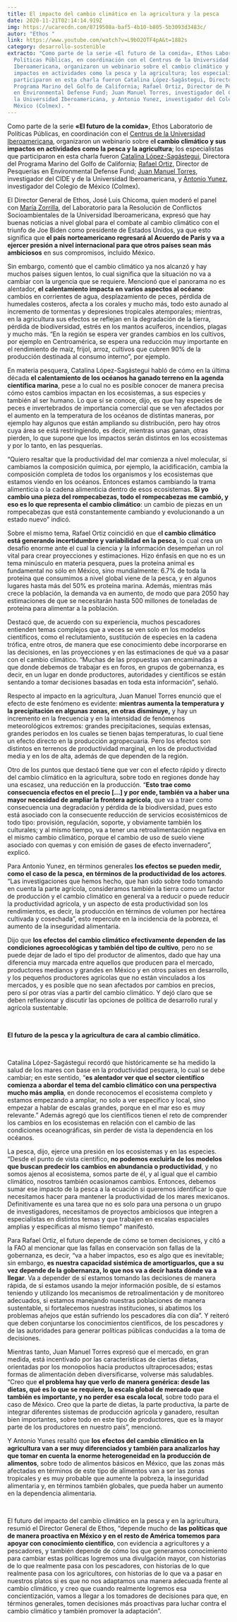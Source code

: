 ```yaml
---
title: El impacto del cambio climático en la agricultura y la pesca
date: 2020-11-21T02:14:14.919Z
img: https://ucarecdn.com/8719508a-baf5-4b10-b805-5b3093d3483c/
autor: "Ethos "
link: https://www.youtube.com/watch?v=L9bO2OTF4pA&t=1882s
category: desarrollo-sostenible
extracto: "Como parte de la serie «El futuro de la comida», Ethos Laboratorio de
  Políticas Públicas, en coordinación con el Centrus de la Universidad
  Iberoamericana, organizaron un webinario sobre el cambio climático y sus
  impactos en actividades como la pesca y la agricultura; los especialistas que
  participaron en esta charla fueron Catalina López-Sagástegui, Directora del
  Programa Marino del Golfo de California; Rafael Ortiz, Director de Pesquerías
  en Environmental Defense Fund; Juan Manuel Torres, investigador del CIDE y de
  la Universidad Iberoamericana, y Antonio Yunez, investigador del Colegio de
  México (Colmex). "
---
```

Como parte de la serie **«El futuro de la comida»**, Ethos Laboratorio de Políticas Públicas, en coordinación con el [Centrus de la Universidad Iberoamericana](http://centrus.ibero.mx/), organizaron un webinario sobre e**l cambio climático y sus impactos en actividades como la pesca y la agricultura**; los especialistas que participaron en esta charla fueron [Catalina López-Sagástegui](http://gulfprogram.ucsd.edu/blog/news-and-info/rostros-del-golfo-catalina-lopez-sagastegui/), Directora del Programa Marino del Golfo de California; [Rafael Ortiz,](https://mexico.edf.org/personas/rafael-ortiz) Director de Pesquerías en Environmental Defense Fund; [Juan Manuel Torres](https://ceiba.org.mx/quienes-somos/miembros/name/juan-manuel-torres-rojo/), investigador del CIDE y de la Universidad Iberoamericana, y [Antonio Yunez](http://www.comecso.com/wp-content/uploads/2018/04/Breve-semblanza-curricular-Yunez.pdf), investigador del Colegio de México (Colmex). 

El Director General de Ethos, José Luis Chicoma, quien moderó el panel con [María Zorrilla](https://investigacion.ibero.mx/investigador/maria-zorrilla-ramos), del Laboratorio para la Resolución de Conflictos Socioambientales de la Universidad Iberoamericana, expresó que hay buenas noticias a nivel global para el combate al cambio climático con el triunfo de Joe Biden como presidente de Estados Unidos, ya que esto significa que **el país norteamericano regresará al Acuerdo de París y va a ejercer presión a nivel internacional para que otros países sean más ambiciosos** en sus compromisos, incluido México.

Sin embargo, comentó que el cambio climático ya nos alcanzó y hay muchos países siguen lentos, lo cual significa que la situación no va a cambiar con la urgencia que se requiere. Mencionó que el panorama no es alentador, **el calentamiento impacta en varios aspectos al océano**: cambios en corrientes de agua, desplazamiento de peces, pérdida de humedales costeros, afecta a los corales y mucho más, todo esto aunado al incremento de tormentas y depresiones tropicales atemporales; mientras, en la agricultura sus efectos se reflejan en la degradación de la tierra, pérdida de biodiversidad, estrés en los mantos acuíferos, incendios, plagas y mucho más. “En la región se espera ver grandes cambios en los cultivos, por ejemplo en Centroamérica, se espera una reducción muy importante en el rendimiento de maíz, frijol, arroz, cultivos que cubren 90% de la producción destinada al consumo interno”, por ejemplo.

En materia pesquera, Catalina López-Sagástegui habló de cómo en la última década **el calentamiento de los océanos ha ganado terreno en la agenda científica marina**, pese a lo cual no es posible conocer de manera precisa cómo estos cambios impactan en los ecosistemas, a sus especies y también al ser humano. Lo que sí se conoce, dijo, es que hay especies de peces e invertebrados de importancia comercial que se ven afectados por el aumento en la temperatura de los océanos de distintas maneras, por ejemplo hay algunos que están ampliando su distribución, pero hay otros cuya área se está restringiendo, es decir, mientras unas ganan, otras pierden, lo que supone que los impactos serán distintos en los ecosistemas y por lo tanto, en las pesquerías. 

“Quiero resaltar que la productividad del mar comienza a nivel molecular, si cambiamos la composición química, por ejemplo, la acidificación, cambia la composición completa de todos los organismos y los ecosistemas que estamos viendo en los océanos. Entonces estamos cambiando la trama alimenticia o la cadena alimenticia dentro de esos ecosistemas. **Si yo cambio una pieza del rompecabezas, todo el rompecabezas me cambió, y eso es lo que representa el cambio climático**: un cambio de piezas en un rompecabezas que está constantemente cambiando y evolucionando a un estado nuevo” indicó. 

Sobre el mismo tema, Rafael Ortiz coincidió en que e**l cambio climático está generando incertidumbre y variabilidad en la pesca**, lo cual crea un desafío enorme ante el cual la ciencia y la información desempeñan un rol vital para crear proyecciones y estimaciones. Hizo énfasis en que no es un tema minúsculo en materia pesquera, pues la proteína animal es fundamental no sólo en México, sino mundialmente: 6.7% de toda la proteína que consumimos a nivel global viene de la pesca, y en algunos lugares hasta más del 50% es proteína marina. Además, mientras más crece la población, la demanda va en aumento, de modo que para 2050 hay estimaciones de que se necesitarán hasta 500 millones de toneladas de proteína para alimentar a la población.

Destacó que, de acuerdo con su experiencia, muchos pescadores entienden temas complejos que a veces se ven solo en los modelos científicos, como el reclutamiento, sustitución de especies en la cadena trófica, entre otros, de manera que ese conocimiento debe incorporarse en las decisiones, en las proyecciones y en las estimaciones de qué va a pasar con el cambio climático. “Muchas de las propuestas van encaminadas a que donde debemos de trabajar es en foros, en grupos de gobernanza, es decir, en un lugar en donde productores, autoridades y científicos se están sentando a tomar decisiones basadas en toda esta información”, señaló.

Respecto al impacto en la agricultura, Juan Manuel Torres enunció que el efecto de este fenómeno es evidente: **mientras aumenta la temperatura y la precipitación en algunas zonas, en otras disminuye,** y hay un incremento en la frecuencia y en la intensidad de fenómenos meteorológicos extremos: grandes precipitaciones, sequías extensas, grandes periodos en los cuales se tienen bajas temperaturas, lo cual tiene un efecto directo en la producción agropecuaria. Pero los efectos son distintos en terrenos de productividad marginal, en los de productividad media y en los de alta, además de que dependen de la región. 

Otro de los puntos que destacó tiene que ver con el efecto rápido y directo del cambio climático en la agricultura, sobre todo en regiones donde hay una escasez, una reducción en la producción. “**Esto trae como consecuencia efectos en el precio \[…] y por ende, también va a haber una mayor necesidad de ampliar la frontera agrícola**, que va a traer como consecuencia una degradación y pérdida de la biodiversidad, pues esto está asociado con la consecuente reducción de servicios ecosistémicos de todo tipo: provisión, regulación, soporte, y obviamente también los culturales; y al mismo tiempo, va a tener una retroalimentación negativa en el mismo cambio climático, porque el cambio de uso de suelo viene asociado con quemas y con emisión de gases de efecto invernadero”, explicó.

Para Antonio Yunez, en términos generales **los efectos se pueden medir, como el caso de la pesca, en términos de la productividad de los actores**. “Las investigaciones que hemos hecho, que han sido sobre todo tomando en cuenta la parte agrícola, consideramos también la tierra como un factor de producción y el cambio climático en general va a reducir o puede reducir la productividad agrícola, y un aspecto de esta productividad son los rendimientos, es decir, la producción en términos de volumen por hectárea cultivada y cosechada”, esto repercute en la incidencia de la pobreza, el aumento de la inseguridad alimentaria.

Dijo que **los efectos del cambio climático efectivamente dependen de las condiciones agroecológicas y también del tipo de cultivo**, pero no se puede dejar de lado el tipo del productor de alimentos, dado que hay una diferencia muy marcada entre aquellos que producen para el mercado,  productores medianos y grandes en México y en otros países en desarrollo, y los pequeños productores agrícolas que no están vinculados a los mercados, y es posible que no sean afectados por cambios en precios, pero sí por otras vías a partir del cambio climático. Y dejó claro que se deben reflexionar y discutir las opciones de política de desarrollo rural y agrícola sustentable.

 

**El futuro de la pesca y la agricultura de cara al cambio climático.**

 

Catalina López-Sagástegui recordó que históricamente se ha medido la salud de los mares con base en la productividad pesquera, lo cual se debe cambiar; en este sentido, “**es alentador ver que el sector científico comienza a abordar el tema del cambio climático con una perspectiva mucho más amplia**, en donde reconocemos el ecosistema completo y estamos empezando a ampliar, no solo a ver específico y local, sino empezar a hablar de escalas grandes, porque en el mar eso es muy relevante.” Además agregó que los científicos tienen el reto de comprender los cambios en los ecosistemas en relación con el cambio de las condiciones oceanográficas, sin perder de vista la dependencia en los océanos.

La pesca, dijo, ejerce una presión en los ecosistemas y en las especies. “Desde el punto de vista científico, **no podemos excluirla de los modelos que buscan predecir los cambios en abundancia o productividad**, y no somos ajenos al ecosistema, somos parte de él, y al igual que el cambio climático, nosotros también ocasionamos cambios. Entonces, debemos sumar ese impacto de la pesca a la ecuación si queremos identificar lo que necesitamos hacer para mantener la productividad de los mares mexicanos. Definitivamente es una tarea que no es solo para una persona o un grupo de investigadores, necesitamos de proyectos ambiciosos que integren a especialistas en distintos temas y que trabajen en escalas espaciales amplias y específicas al mismo tiempo” manifestó.

Para Rafael Ortiz, el futuro depende de cómo se tomen decisiones, y citó a la FAO al mencionar que las fallas en conservación son fallas de la gobernanza, es decir, “va a haber impactos, eso es algo que es inevitable; sin embargo, **es nuestra capacidad sistémica de amortiguarlos, que a su vez depende de la gobernanza, lo que nos va a decir hasta dónde va a llegar**. Va a depender de sí estamos tomando las decisiones de manera rápida, de si estamos usando la mejor información posible, de si estamos teniendo y utilizando los mecanismos de retroalimentación y de monitoreo adecuados, si estamos manejando nuestras poblaciones de manera sustentable, si fortalecemos nuestras instituciones, si abatimos los problemas añejos que están sufriendo los pescadores día con día”. Y reiteró que deben conjuntarse los conocimientos científicos, de los pescadores y de las autoridades para generar políticas públicas conducidas a la toma de decisiones.

Mientras tanto, Juan Manuel Torres expresó que el mercado, en gran medida, está incentivado por las características de ciertas dietas, orientadas por los monopolios hacia productos ultraprocesados; estas formas de alimentación deben diversificarse, volverse más saludables. “Creo que **el problema hay que verlo de manera genérica: desde las dietas, qué es lo que se requiere, la escala global de mercado que también es importante, y no perder esa escala local**, sobre todo para el caso de México. Creo que la parte de dietas, la parte productiva, la parte de integrar diferentes sistemas de producción agrícola y ganadero, resultan bien importantes, sobre todo en este tipo de productores, que es la mayor parte de los productores en nuestro país”, mencionó.

Y Antonio Yunes resaltó que **los efectos del cambio climático en la agricultura van a ser muy diferenciados y también para analizarlos hay que tomar en cuenta la enorme heterogeneidad en la producción de alimentos**, sobre todo de alimentos básicos en México, que las zonas más afectadas en términos de este tipo de alimentos van a ser las zonas tropicales y es muy probable que aumente la pobreza, la inseguridad alimentaria y, en términos también globales, que pueda haber un aumento en la dependencia alimentaria.

 

El futuro del impacto del cambio climático en la pesca y en la agricultura, resumió el Director General de Ethos, “depende mucho de **las políticas que de manera proactiva en México y en el resto de América tomemos para apoyar con conocimiento científico**, con evidencia a agricultores y a pescadores, y también depende de cómo los que generamos conocimiento para cambiar estas políticas logremos una divulgación mayor, con historias de lo que realmente pasa con los pescadores, con historias de lo que realmente pasa con los agricultores, con historias de lo que va a pasar en nuestros platos si es que no nos adaptamos una manera adecuada frente al cambio climático, y creo que cuando realmente logremos esa concientización, vamos a llegar a los tomadores de decisiones para que, en términos generales, tomen decisiones más proactivas para luchar contra el cambio climático y también promover la adaptación”.